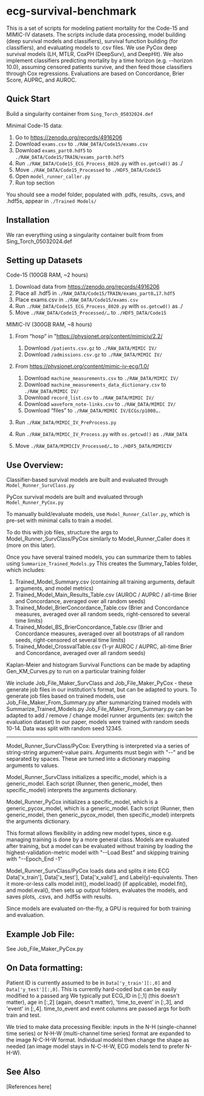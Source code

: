 # ecg-survival-benchmark

This is a set of scripts for modeling patient mortality for the Code-15 and MIMIC-IV datasets.
The scripts include data processing, model building (deep survival models and classifiers), survival function building (for classifiers), and evaluating models to .csv files.
We use PyCox deep survival models (LH, MTLR, CoxPH (DeepSurv), and DeepHit).
We also implement classifiers predicting mortality by a time horizon (e.g. --horizon 10.0), assuming censored patients survive, and then feed those classifiers through Cox regressions.
Evaluations are based on Concordance, Brier Score, AUPRC, and AUROC. 

## Quick Start

Build a singularity container from `Sing_Torch_05032024.def`

Minimal Code-15 data:

1. Go to       https://zenodo.org/records/4916206
1.  Download    `exams.csv`                                  to `./RAW_DATA/Code15/exams.csv`
1. Download    `exams_part0.hdf5`                           to `./RAW_DATA/Code15/TRAIN/exams_part0.hdf5`
1. Run         `./RAW_DATA/Code15_ECG_Process_8020.py`      with `os.getcwd()` as ./ 
1. Move        `./RAW_DATA/Code15_Processed`                to `./HDF5_DATA/Code15`
1. Open        `model_runner_caller.py`
1. Run         top section

You should see a model folder, populated with .pdfs, results, .csvs, and .hdf5s, appear in `./Trained Models/`

## Installation

We ran everything using a singularity container built from from Sing_Torch_05032024.def

## Setting up Datasets

Code-15 (100GB RAM, ~2 hours)
1. Download data from       https://zenodo.org/records/4916206
1. Place all .hdf5 in       `./RAW_DATA/Code15/TRAIN/exams_part0…17.hdf5`
1. Place exams.csv in       `./RAW_DATA/Code15/exams.csv`
1. Run                      `./RAW_DATA/Code15_ECG_Process_8020.py`          with `os.getcwd()` as ./ 
1. Move                     `./RAW_DATA/Code15_Processed/…`                  to     `./HDF5_DATA/Code15`

MIMIC-IV (300GB RAM, ~8 hours)
1. From “hosp” in  "https://physionet.org/content/mimiciv/2.2/  
	1. Download `/patients.csv.gz`         to `./RAW_DATA/MIMIC IV/`
	1. Download `/admissions.csv.gz`       to `./RAW_DATA/MIMIC IV/`

1. From https://physionet.org/content/mimic-iv-ecg/1.0/ 
	1. Download `machine_measurements.csv`                   to `./RAW_DATA/MIMIC IV/`
	1. Download `machine_measurements_data_dictionary.csv`   to `./RAW_DATA/MIMIC IV/`
	1. Download `record_list.csv`                            to `./RAW_DATA/MIMIC IV/`
	1. Download `waveform_note-links.csv`                    to `./RAW_DATA/MIMIC IV/`
	1. Download “files”                                    to `./RAW_DATA/MIMIC IV/ECGs/p1000….`
1. Run 				                            `./RAW_DATA/MIMIC_IV_PreProcess.py`
1. Run                                                        `./RAW_DATA/MIMIC_IV_Process.py`          with `os.getcwd()` as `./RAW_DATA`
1. Move                                                        `./RAW_DATA/MIMICIV_Processed/…`          to `./HDF5_DATA/MIMICIV`



## Use Overview:

Classifier-based survival models are built and evaluated through `Model_Runner_SurvClass.py`

PyCox survival models are built and evaluated through `Model_Runner_PyCox.py`

To manually build/evaluate models, use `Model_Runner_Caller.py`, which is pre-set with minimal calls to train a model.

To do this with job files, structure the args to Model_Runner_SurvClass/PyCox similarly to Model_Runner_Caller does it (more on this later).

Once you have several trained models, you can summarize them to tables using `Summarize_Trained_Models.py`
This creates the Summary_Tables folder, which includes: 
1. Trained_Model_Summary.csv (containing all training arguments, default arguments, and model metrics) 
1. Trained_Model_Main_Results_Table.csv (AUROC / AUPRC / all-time Brier and Concordance, averaged over all random seeds) 
1. Trained_Model_BrierConcordance_Table.csv (Brier and Concordance measures, averaged over all random seeds, right-censored to several time limits) 
1. Trained_Model_BS_BrierConcordance_Table.csv (Brier and Concordance measures, averaged over all bootstraps of all random seeds, right-censored ot several time limits)
1. Trained_Model_CrossvalTable.csv (1-yr AUROC / AUPRC, all-time Brier and Concordance, averaged over all random seeds)

Kaplan-Meier and histogram Survival Functions can be made by adapting Gen_KM_Curves.py to run on a particular training folder

We include Job_File_Maker_SurvClass and Job_File_Maker_PyCox - these generate job files in our institution's format, but can be adapted to yours.
To generate job files based on trained models, use Job_File_Maker_From_Summary.py after summarizing trained models with Summarize_Trained_Models.py
Job_File_Maker_From_Summary.py can be adapted to add / remove / change model runner arguments (ex: switch the evaluation dataset)
In our paper, models were trained with random seeds 10-14. Data was split with random seed 12345.

---
Model_Runner_SurvClass/PyCox: Everything is interpreted via a series of string-string argument-value pairs. Arguments must begin with "--" and be separated by spaces. These are turned into a dictionary mapping arguments to values.

Model_Runner_SurvClass initializes a specific_model, which is a generic_model. Each script (Runner, then generic_model, then specific_model) interprets the arguments dictionary.

Model_Runner_PyCox initializes a specific_model, which is a generic_pycox_model, which is a generic_model. Each script (Runner, then generic_model, then generic_pycox_model, then specific_model) interprets the arguments dictionary. 

This format allows flexibility in adding new model types, since e.g. managing training is done by a more general class.
Models are evaluated after training, but a model can be evaluated without training by loading the highest-validation-metric model with "--Load Best" and skipping training with "--Epoch_End -1"

Model_Runner_SurvClass/PyCox loads data and splits it into ECG Data['x_train'], Data['x_test'], Data['x_valid'], and Label(y)-equivalents. Then it more-or-less calls model.init(), model.load() (if applicable), model.fit(), and model.eval(), then sets up output folders, evaluates the models, and saves plots, .csvs, and .hdf5s with results.

Since models are evaluated on-the-fly, a GPU is required for both training and evaluation.


## Example Job File:

See Job_File_Maker_PyCox.py 

## On Data formatting:

Patient ID is currently assumed to be in `Data['y_train'][:,0]` and `Data['y_test'][:,0]`. This is currently hard-coded but can be easily modified to a passed arg
We typically put ECG_ID in [:,1] (this doesn't matter), age in [:,2] (again, doesn't matter), 'time_to_event' in [:,3], and 'event' in [:,4]. time_to_event and event columns are passed args for both train and test.

We tried to make data processing flexible: inputs in the N-H (single-channel time series) or N-H-W (multi-channel time series) format are expanded to the image N-C-H-W format. Individual modelsl then change the shape as needed (an image model stays in N-C-H-W, ECG models tend to prefer N-H-W).


## See Also

[References here]

